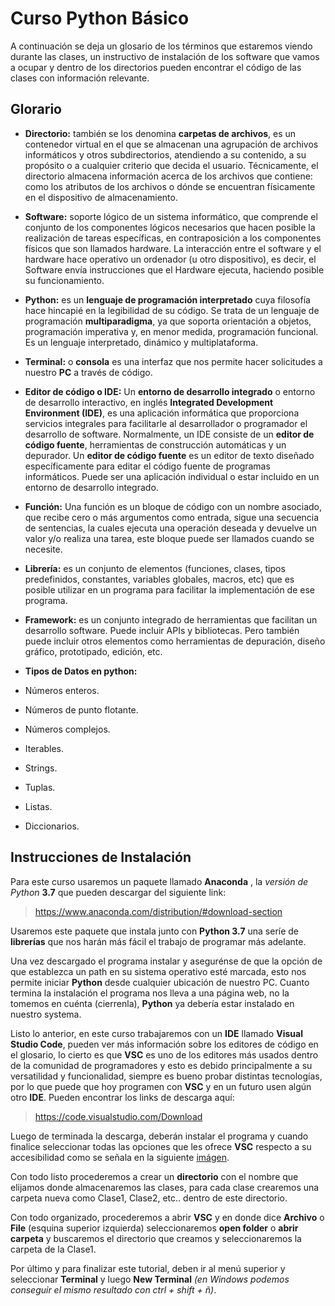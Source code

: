 # Curso Python Básico

A continuación se deja un glosario de los términos que estaremos viendo durante las clases, un instructivo de instalación de los software que vamos a ocupar y dentro de los directorios pueden encontrar el código de las clases con información relevante.

## Glorario

- **Directorio:** también se los denomina **carpetas de archivos**,  es un contenedor virtual en el que se almacenan una agrupación de archivos informáticos y otros subdirectorios, atendiendo a su contenido, a su propósito o a cualquier criterio que decida el usuario. Técnicamente, el directorio almacena información acerca de los archivos que contiene: como los atributos de los archivos o dónde se encuentran físicamente en el dispositivo de almacenamiento.

- **Software:**  soporte lógico de un sistema informático, que comprende el conjunto de los componentes lógicos necesarios que hacen posible la realización de tareas específicas, en contraposición a los componentes físicos que son llamados hardware. La interacción entre el software y el hardware hace operativo un ordenador (u otro dispositivo), es decir, el Software envía instrucciones que el Hardware ejecuta, haciendo posible su funcionamiento.

- **Python:** es un **lenguaje de programación interpretado** cuya filosofía hace hincapié en la legibilidad de su código.​ Se trata de un lenguaje de programación **multiparadigma**, ya que soporta orientación a objetos, programación imperativa y, en menor medida, programación funcional. Es un lenguaje interpretado, dinámico y multiplataforma.

- **Terminal:**  o **consola** es una interfaz que nos permite hacer solicitudes a nuestro **PC** a través de código.

- **Editor de código o IDE:** Un **entorno de desarrollo integrado**​ o entorno de desarrollo interactivo, en inglés **Integrated Development Environment (IDE)**, es una aplicación informática que proporciona servicios integrales para facilitarle al desarrollador o programador el desarrollo de software.
Normalmente, un IDE consiste de un **editor de código fuente**, herramientas de construcción automáticas y un depurador.
Un **editor de código fuente** es un editor de texto diseñado específicamente para editar el código fuente de programas informáticos. Puede ser una aplicación individual o estar incluido en un entorno de desarrollo integrado.

- **Función:** Una función es un bloque de código con un nombre asociado, que recibe cero o más argumentos como entrada, sigue una secuencia de sentencias, la cuales ejecuta una operación deseada y devuelve un valor y/o realiza una tarea, este bloque puede ser llamados cuando se necesite.

- **Librería:** es un conjunto de elementos (funciones, clases, tipos predefinidos, constantes, variables globales, macros, etc) que es posible utilizar en un programa para facilitar la implementación de ese programa.

- **Framework:** es un conjunto integrado de herramientas que facilitan un desarrollo software. Puede incluir APIs y bibliotecas. Pero también puede incluir otros elementos como herramientas de depuración, diseño gráfico, prototipado, edición, etc.

- **Tipos de Datos en python:** 
- Números enteros.
- Números de punto flotante.
- Números complejos.
- Iterables.
- Strings.
- Tuplas.
- Listas.
- Diccionarios.



## Instrucciones de Instalación

Para este curso usaremos un paquete llamado **Anaconda** , la *versión de Python* **3.7** que pueden descargar del siguiente link:

> https://www.anaconda.com/distribution/#download-section

Usaremos este paquete que instala junto con **Python 3.7** una seríe de **librerías** que nos harán más fácil el trabajo de programar más adelante.

Una vez descargado el programa instalar y asegurénse de que la opción de que establezca un path en su sistema operativo esté marcada, esto nos permite iniciar **Python** desde cualquier ubicación de nuestro PC. Cuanto termina la instalación el programa nos lleva a una página web, no la tomemos en cuénta (cierrenla), **Python** ya debería estar instalado en nuestro systema.

Listo lo anterior, en este curso trabajaremos con un **IDE** llamado **Visual Studio Code**, pueden ver más información sobre los editores de código en el glosario, lo cierto es que **VSC** es uno de los editores más usados dentro de la comunidad de programadores y esto es debido principalmente a su versatilidad y funcionalidad, siempre es bueno probar distintas tecnologías, por lo que puede que hoy programen con **VSC** y en un futuro usen algún otro **IDE**.
Pueden encontrar los links de descarga aquí:

> https://code.visualstudio.com/Download

Luego de terminada la descarga, deberán instalar el programa y cuando finalice seleccionar todas las opciones que les ofrece **VSC** respecto a su accesibilidad como se señala en la siguiente [imágen](Clase1/vsc.PNG).

Con todo listo procederemos a crear un **directorio** con el nombre que elijamos donde almacenaremos las clases, para cada clase crearemos una carpeta nueva como Clase1, Clase2, etc.. dentro de este directorio.

Con todo organizado, procederemos a abrir **VSC** y en donde dice **Archivo** o **File** (esquina superior izquierda) seleccionaremos **open folder** o **abrir carpeta** y buscaremos el directorio que creamos y seleccionaremos la carpeta de la Clase1.

Por último y para finalizar este tutorial, deben ir al menú superior y seleccionar **Terminal** y luego **New Terminal** *(en Windows podemos conseguir el mismo resultado con ctrl + shift + ñ)*.



